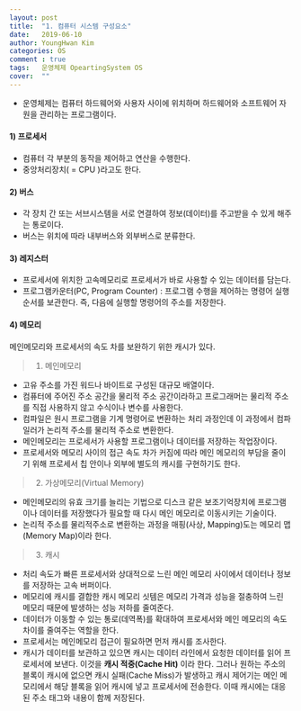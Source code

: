 ```yaml
---
layout: post
title:  "1. 컴퓨터 시스템 구성요소"
date:   2019-06-10
author: YoungHwan Kim
categories: OS
comment : true
tags:	운영체제 OpeartingSystem OS
cover:  ""
---
```



-   운영체제는 컴퓨터 하드웨어와 사용자 사이에 위치하며 하드웨어와 소프트웨어 자원을 관리하는 프로그램이다.

#### 1) 프로세서

-   컴퓨터 각 부분의 동작을 제어하고 연산을 수행한다.
-   중앙처리장치( = CPU )라고도 한다.

#### 2) 버스

-   각 장치 간 또는 서브시스템을 서로 연결하여 정보(데이터)를 주고받을 수 있게 해주는 통로이다.
-   버스는 위치에 따라 내부버스와 외부버스로 분류한다.

#### 3) 레지스터

-   프로세서에 위치한 고속메모리로 프로세서가 바로 사용할 수 있는 데이터를 담는다.
-   프로그램카운터(PC, Program Counter) : 프로그램 수행을 제어하는 명령어 실행 순서를 보관한다. 즉, 다음에 실행할 명령어의 주소를 저장한다.

#### 4) 메모리
메인메모리와 프로세서의 속도 차를 보완하기 위한 캐시가 있다.

> 1.  메인메모리
  - 고유 주소를 가진 워드나 바이트로 구성된 대규모 배열이다.  
  - 컴퓨터에 주어진 주소 공간을 물리적 주소 공간이라하고 프로그래머는 물리적 주소를 직접 사용하지 않고 수식이나 변수를 사용한다.
  - 컴파일은 원시 프로그램을 기계 명령어로 변환하는 처리 과정인데 이 과정에서 컴파일러가 논리적 주소를 물리적 주소로 변환한다.
  - 메인메모리는 프로세서가 사용할 프로그램이나 데이터를 저장하는 작업장이다.
  - 프로세서와 메모리 사이의 접근 속도 차가 커짐에 따라 메인 메모리의 부담을 줄이기 위해 프로세서 칩 안이나 외부에 별도의 캐시를 구현하기도 한다.

> 2.  가상메모리(Virtual Memory)
-   메인메모리의 유효 크기를 늘리는 기법으로 디스크 같은 보조기억장치에 프로그램이나 데이터를 저장했다가 필요할 때 다시 메인 메모리로 이동시키는 기술이다.
-   논리적 주소를 물리적주소로 변환하는 과정을 매핑(사상, Mapping)도는 메모리 맵(Memory Map)이라 한다.

> 3.  캐시
-   처리 속도가 빠른 프로세서와 상대적으로 느린 메인 메모리 사이에서 데이터나 정보를 저장하는 고속 버퍼이다.
-   메모리에 캐시를 결합한 캐시 메모리 싯템은 메모리 가격과 성능을 절충하여 느린 메모리 때문에 발생하는 성능 저하를 줄여준다.
-   데이터가 이동할 수 있는 통로(데역폭)를 확대하여 프로세서와 메인 메모리의 속도 차이를 줄여주는 역할을 한다.
-   프로세서는 메인메모리 접근이 필요하면 먼저 캐시를 조사한다.
-   캐시가 데이터를 보관하고 있으면 캐시는 데이터 라인에서 요청한 데이터를 읽어 프로세서에 보낸다. 이것을 **캐시 적중(Cache Hit)** 이라 한다. 그러나 원하는 주소의 블록이 캐시에 없으면 캐시 실패(Cache Miss)가 발생하고 캐시 제어기는 메인 메모리에서 해당 블록을 읽어 캐시에 넣고 프로세서에 전송한다. 이때 캐시에는 대응된 주소 태그와 내용이 함께 저장된다.
